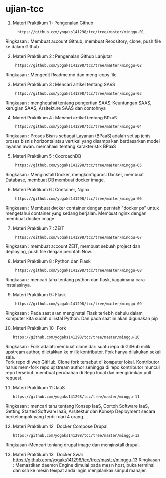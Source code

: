 # ujian-tcc

1. Materi Praktikum 1 : Pengenalan Github  

         https://github.com/yogaks141298/tcc/tree/master/minggu-01
Ringkasan : Membuat account Github, membuat Repository, clone, push file ke dalam Github

2. Materi Praktikum 2 : Pengenalan Github Lanjutan

        https://github.com/yogaks141298/tcc/tree/master/minggu-02
Ringkasan : Mengedit Readme.md dan meng-copy file

3. Materi Praktikum 3 : Mencari artikel tentang SAAS

        https://github.com/yogaks141298/tcc/tree/master/minggu-03
Ringkasan : menghetahui tentang pengertian SAAS, Keuntungan SAAS, kerugian SAAS, Arsitekture SAAS dan contohnya 

4. Materi Praktikum 4 : Mencari artikel tentang BPaaS

        https://github.com/yogaks141298/tcc/tree/master/minggu-04
Ringkasan : Proses Bisnis sebagai Layanan (BPaaS) adalah setiap jenis proses bisnis horizontal atau vertikal yang disampaikan berdasarkan model layanan awan. memahami tentang karakteristik BPaaS

5. Materi Praktikum 5 : CocroachDB

        https://github.com/yogaks141298/tcc/tree/master/minggu-05
Ringkasan : Menginstall Docker, mengkonfigurasi Docker, membuat Database, membuat DB membuat docker image.

6. Materi Praktikum 6 :  Container, Nginx

        https://github.com/yogaks141298/tcc/tree/master/minggu-06
Ringkasan : Membuat docker container dengan perintah "docker ps" untuk mengetahui container yang sedang berjalan. Membuat nginx dengan membuat docker image.

7. Materi Praktikum 7 : ZEIT

        https://github.com/yogaks141298/tcc/tree/master/minggu-07
Ringkasan : membuat account ZEIT, membuat sebuah project dan deploying, push file dengan perintah Now.

8. Materi Praktikum 8 : Python dan Flask

        https://github.com/yogaks141298/tcc/tree/master/minggu-08
Ringkasan : mencari tahu tentang python dan flask, bagaimana cara instalasinya.

9. Materi Praktikum 9 : Flask

        https://github.com/yogaks141298/tcc/tree/master/minggu-09
Ringkasan : Pada saat akan menginstal Flask terlebih dahulu dalam komputer kita sudah diinstal Python. Dan pada saat ini akan digunakan pip

10. Materi Praktikum 10 : Fork

        https://github.com/yogaks141298/tcc/tree/master/minggu-10
Ringkasan : Fork adalah membuat clone dari suatu repo di GitHub milik upstream author, diletakkan ke milik kontributor. Fork hanya dilakukan sekali saja.   
Fork repo di web GitHub. Clone fork tersebut di komputer lokal. Kontributor harus mem-fork repo upstream author sehingga di repo kontributor muncul repo tersebut. membuat perubahan di Repo local dan mengirimkan pull request.

11. Materi Praktikum 11 : IaaS

        https://github.com/yogaks141298/tcc/tree/master/minggu-11
Ringkasan : mencari tahu tentang Konsep IaaS, Contoh Software IaaS, Getting Started Software IaaS, Arsitektur dan Konsep Deployment secara berkelompok yang terdiri dari 4 orang.

12. Materi Praktikum 12 : Docker Compose Drupal

        https://github.com/yogaks141298/tcc/tree/master/minggu-12
Ringkasan :Mencari tentang drupal image dan menginstall drupal.

13. Materi Praktikum 13 :  Docker Swar
        https://github.com/yogaks141298/tcc/tree/master/minggu-13
Ringkasan : Memastikan daemon Engine dimulai pada mesin host, buka terminal dan ssh ke mesin tempat anda ingin menjalankan simpul manajer.
